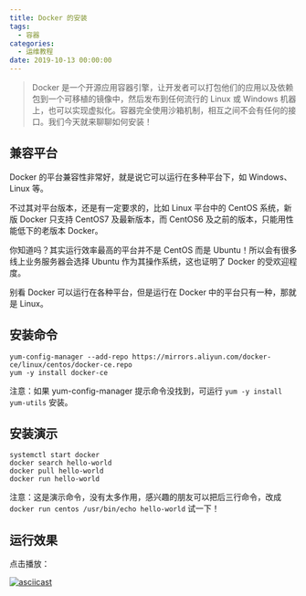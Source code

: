 ```yaml
---
title: Docker 的安装
tags:
  - 容器
categories:
  - 运维教程
date: 2019-10-13 00:00:00
---
```


> Docker 是一个开源应用容器引擎，让开发者可以打包他们的应用以及依赖包到一个可移植的镜像中，然后发布到任何流行的 Linux 或 Windows 机器上，也可以实现虚拟化。容器完全使用沙箱机制，相互之间不会有任何的接口。我们今天就来聊聊如何安装！

<!-- more -->

## 兼容平台

Docker 的平台兼容性非常好，就是说它可以运行在多种平台下，如 Windows、Linux 等。

不过其对平台版本，还是有一定要求的，比如 Linux 平台中的 CentOS 系统，新版 Docker 只支持 CentOS7 及最新版本，而 CentOS6 及之前的版本，只能用性能低下的老版本 Docker。

你知道吗？其实运行效率最高的平台并不是 CentOS 而是 Ubuntu！所以会有很多线上业务服务器会选择 Ubuntu 作为其操作系统，这也证明了 Docker 的受欢迎程度。

别看 Docker 可以运行在各种平台，但是运行在 Docker 中的平台只有一种，那就是 Linux。

## 安装命令

```
yum-config-manager --add-repo https://mirrors.aliyun.com/docker-ce/linux/centos/docker-ce.repo
yum -y install docker-ce
```

注意：如果 yum-config-manager 提示命令没找到，可运行 `yum -y install yum-utils` 安装。

## 安装演示

```
systemctl start docker
docker search hello-world
docker pull hello-world
docker run hello-world
```

注意：这是演示命令，没有太多作用，感兴趣的朋友可以把后三行命令，改成 `docker run centos /usr/bin/echo hello-world` 试一下！

## 运行效果

点击播放：

[![asciicast](https://asciinema.org/a/281285.svg)](https://asciinema.org/a/281285)
